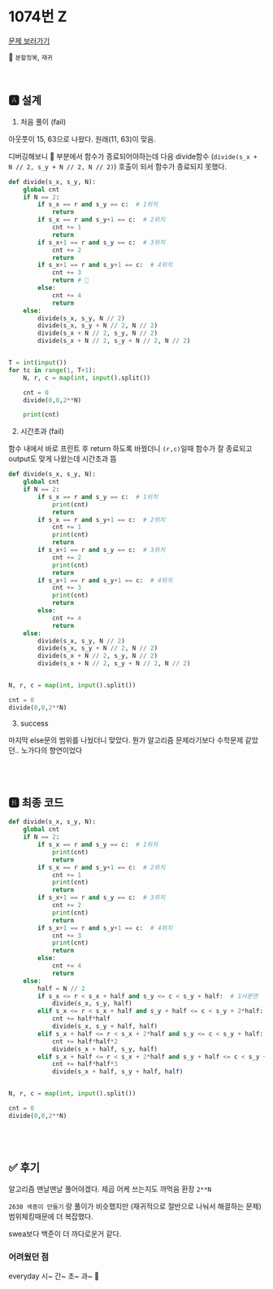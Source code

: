 # 1074번 Z

[문제 보러가기](https://www.acmicpc.net/problem/1074)

🚩 `분할정복`, `재귀`

<br>

## 🅰 설계

1. 처음 풀이 (fail)

아웃풋이 15, 63으로 나왔다. 원래(11, 63)이 맞음. 

디버깅해보니 📍 부분에서 함수가 종료되어야하는데 다음 divide함수 (`divide(s_x + N // 2, s_y + N // 2, N // 2)`) 호출이 되서 함수가 종료되지 못했다.

```python
def divide(s_x, s_y, N):
    global cnt
    if N == 2:
        if s_x == r and s_y == c:  # 1위치
            return
        if s_x == r and s_y+1 == c:  # 2위치
            cnt += 1
            return
        if s_x+1 == r and s_y == c:  # 3위치
            cnt += 2
            return
        if s_x+1 == r and s_y+1 == c:  # 4위치
            cnt += 3
            return # 📍
        else:
            cnt += 4
            return
    else:
        divide(s_x, s_y, N // 2)
        divide(s_x, s_y + N // 2, N // 2)
        divide(s_x + N // 2, s_y, N // 2)
        divide(s_x + N // 2, s_y + N // 2, N // 2)


T = int(input())
for tc in range(1, T+1):
    N, r, c = map(int, input().split())

    cnt = 0
    divide(0,0,2**N)

    print(cnt)
```

2. 시간초과 (fail)

함수 내에서 바로 프린트 후 return 하도록 바꿨더니 `(r,c)`일때 함수가 잘 종료되고 output도 맞게 나왔는데 시간초과 뜸

```python
def divide(s_x, s_y, N):
    global cnt
    if N == 2:
        if s_x == r and s_y == c:  # 1위치
            print(cnt)
            return
        if s_x == r and s_y+1 == c:  # 2위치
            cnt += 1
            print(cnt)
            return
        if s_x+1 == r and s_y == c:  # 3위치
            cnt += 2
            print(cnt)
            return
        if s_x+1 == r and s_y+1 == c:  # 4위치
            cnt += 3
            print(cnt)
            return
        else:
            cnt += 4
            return
    else:
        divide(s_x, s_y, N // 2)
        divide(s_x, s_y + N // 2, N // 2)
        divide(s_x + N // 2, s_y, N // 2)
        divide(s_x + N // 2, s_y + N // 2, N // 2)


N, r, c = map(int, input().split())

cnt = 0
divide(0,0,2**N)
```

3. success

마지막 else문의 범위를 나눴더니 맞았다. 뭔가 알고리즘 문제라기보다 수학문제 같았던.. 노가다의 향연이었다

<br><br>

## 🅱 최종 코드

```python
def divide(s_x, s_y, N):
    global cnt
    if N == 2:
        if s_x == r and s_y == c:  # 1위치
            print(cnt)
            return
        if s_x == r and s_y+1 == c:  # 2위치
            cnt += 1
            print(cnt)
            return
        if s_x+1 == r and s_y == c:  # 3위치
            cnt += 2
            print(cnt)
            return
        if s_x+1 == r and s_y+1 == c:  # 4위치
            cnt += 3
            print(cnt)
            return
        else:
            cnt += 4
            return
    else:
        half = N // 2
        if s_x <= r < s_x + half and s_y <= c < s_y + half:  # 1사분면
            divide(s_x, s_y, half)
        elif s_x <= r < s_x + half and s_y + half <= c < s_y + 2*half:  # 2사분면
            cnt += half*half
            divide(s_x, s_y + half, half)
        elif s_x + half <= r < s_x + 2*half and s_y <= c < s_y + half:  # 3사분면
            cnt += half*half*2
            divide(s_x + half, s_y, half)
        elif s_x + half <= r < s_x + 2*half and s_y + half <= c < s_y + 2*half:  # 4사분면
            cnt += half*half*3
            divide(s_x + half, s_y + half, half)


N, r, c = map(int, input().split())

cnt = 0
divide(0,0,2**N)
```

<br><br>

## ✅ 후기

알고리즘 맨날맨날 풀어야겠다. 제곱 어케 쓰는지도 까먹음 환장  `2**N`

`2630 색종이 만들기` 랑 풀이가 비슷했지만 (재귀적으로 절반으로 나눠서 해결하는 문제) 범위체킹때문에 더 복잡했다.

swea보다 백준이 더 까다로운거 같다.

### 어려웠던 점

everyday 시~ 간~ 초~ 과~ 🤮
